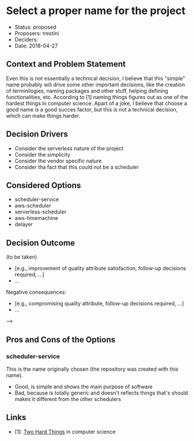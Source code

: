 # Select a proper name for the project

* Status: proposed
* Proposers: trestini
* Deciders: 
* Date: 2018-04-27

## Context and Problem Statement

Even this is not essentially a technical decision, I believe that this "simple" name probably will drive some other important decisions, like the creation of terminilogies, naming packages and other stuff, helping defining functionalities, etc. According to [1] naming things figures out as one of the hardest things in computer science. Apart of a joke, I believe that choose a good name is a good succes factor, but this is not a technical decision, which can make things harder.

## Decision Drivers

* Consider the serverless nature of the project
* Consider the simplicity
* Consider the vendor specific nature
* Consider tha fact that this could not be a scheduler

## Considered Options

* scheduler-service
* aws-scheduler
* serverless-scheduler
* aws-timemachine
* delayer

## Decision Outcome

(to be taken)

<!--
Chosen option: "[option 1]", because [justification. e.g., only option, which meets k.o. criterion decision driver | which resolves force force | … | comes out best (see below)].

Positive Consequences: <!-- optional -->
* [e.g., improvement of quality attribute satisfaction, follow-up decisions required, …]
* …

Negative consequences: <!-- optional -->
* [e.g., compromising quality attribute, follow-up decisions required, …]
* …

-->

## Pros and Cons of the Options

### scheduler-service

This is the name originally chosen (the repository was created with this name).

* Good, is simple and shows the main purpose of software 
* Bad, because is totally generic and doesn't reflects things that's should makes it different from the other schedulers

## Links

* [1]: [Two Hard Things](https://martinfowler.com/bliki/TwoHardThings.html) in computer science
